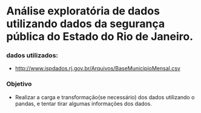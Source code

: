 # Análise exploratória de dados utilizando dados da segurança pública do Estado do Rio de Janeiro.

### dados utilizados:
* http://www.ispdados.rj.gov.br/Arquivos/BaseMunicipioMensal.csv

### Objetivo
* Realizar a carga e transformação(se necessário) dos dados utilizando o pandas, e tentar tirar algumas informações dos dados.

### 